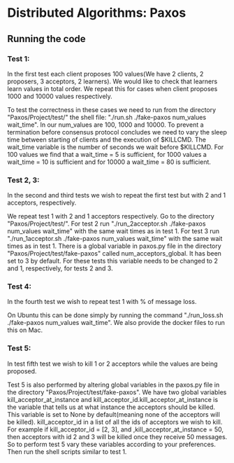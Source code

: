 # Distributed Algorithms: Paxos 

## Running the code

### Test 1: 

In the first test each client proposes 100 values(We have 2 clients, 2 proposers, 3 acceptors, 2 learners). We would like to check that learners learn values in total order. We repeat this for cases when client proposes 1000 and 10000 values respectively.

To test the correctness in these cases we need to run from the directory "Paxos/Project/test/" the shell file: "./run.sh ./fake-paxos num_values wait_time". In our num_values are 100, 1000 and 10000. To prevent a termination before consensus protocol concludes we need to vary the sleep time between starting of clients and the execution of $KILLCMD. The wait_time variable is the number of seconds we wait before $KILLCMD. For 100 values we find that a wait_time = 5 is sufficient, for 1000 values a wait_time = 10 is sufficient and for 10000 a wait_time = 80 is sufficient.

### Test 2, 3:

In the second and third tests we wish to repeat the first test but with 2 and 1 acceptors, respectively.

 We repeat test 1 with 2 and 1 acceptors respectively. Go to the directory "Paxos/Project/test/". For test 2 run "./run_2acceptor.sh ./fake-paxos num_values wait_time" with the same wait times as in test 1. For test 3 run "./run_1acceptor.sh ./fake-paxos num_values wait_time" with the same wait times as in test 1. There is a global variable in paxos.py file in the directory  "Paxos/Project/test/fake-paxos" called num_acceptors_global. It has been set to 3 by default. For these tests this variable needs to be changed to 2 and 1, respectively, for tests 2 and 3.
 
 ### Test 4:
 
 In the fourth test we wish to repeat test 1 with % of message loss.
 
 On Ubuntu this can be done simply by running the command "./run_loss.sh ./fake-paxos num_values wait_time". We also provide the docker files to run this on Mac.
 
 ### Test 5:
 
 In test fifth test we wish to kill 1 or 2 acceptors while the values are being proposed. 
 
  Test 5 is also performed by altering global variables in the paxos.py file in the directory "Paxos/Project/test/fake-paxos". We have two global variables kill_acceptor_at_instance and kill_acceptor_id.kill_acceptor_at_instance is the variable that tells us at what instance the acceptors should be killed. This variable is set to None by default(meaning none of the acceptors will be killed). kill_acceptor_id in a list of all the ids of acceptors we wish to kill. For example if kill_acceptor_id = [2, 3], and ,kill_acceptor_at_instance = 50, then acceptors with id 2 and 3 will be killed once they receive 50 messages. So to perform test 5 vary these variables according to your preferences. Then run the shell scripts similar to test 1.



